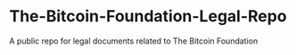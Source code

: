 # The-Bitcoin-Foundation-Legal-Repo
A public repo for legal documents related to The Bitcoin Foundation
